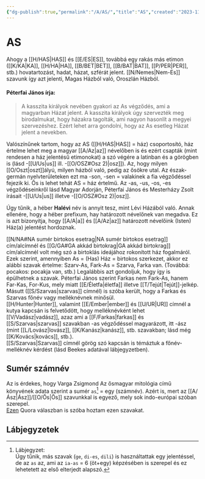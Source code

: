 ```yaml
---
{"dg-publish":true,"permalink":"/A/AS/","title":"AS","created":"2023-11-05T03:21","updated":"2025-06-07T19:45"}
---
```



# AS

Ahogy a [[H/HAS\|HAS]] és [[E/ES\|ES]], továbbá egy rakás más etimon ([[K/KA\|KA]], [[H/HA\|HA]], [[B/BET\|BET]], [[B/BAT\|BAT]], [[P/PER\|PER]], stb.) hovatartozást, hadat, házat, szférát jelent. [[N/Nemes\|Nem-Es]] szavunk így azt jelenti, Magas Házból való, Oroszlán Házból.  

#### Péterfai János írja:

> A kasszita királyok nevében gyakori az As végződés, ami a magyarban Házat jelent. A kasszita királyok úgy szervezték meg birodalmukat, hogy házakra tagolták, ami nagyon hasonlít a megyei szervezéshez. Ezért lehet arra gondolni, hogy az As esetleg Házat jelent a nevekben.  

Valószínűnek tartom, hogy az AS ([[H/HAS\|HAS]] = ház) csoportosító, ház értelme lehet meg a magyar [[A/Az\|az]] névelőben is és ezért csapták (mint rendesen a ház jelentésű etimonokat) a szó végére a latinban és a görögben is (lásd -[[U/Us\|us]] ill. -[[O/OSZ#Osz 2)\|osz]]). Az, hogy milyen [[O/Oszt\|oszt]]ályú, milyen házból való, pedig az ősökre utal. Az észak-germán nyelvterületeken ezt ma -son, -sen = valakinek a fia végződéssel fejezik ki. Ős is lehet tehát AS = ház értelmű. Az -as, -us, -os, -es végződéseinkről lásd Magyar Adorján, Péterfai János és Mesterházy Zsolt írásait -[[U/Us\|us]] illetve -[[O/OSZ#Osz 2)\|osz]].  

Úgy tűnik, a héber **Halévi** név is annyit tesz, mint Lévi Házából való. Annak ellenére, hogy a héber prefixum, hay határozott névelőnek van megadva. Ez is azt bizonyítja, hogy [[A/A\|a]] és [[A/Az\|az]] határozott névelőink (Isten) Ház(a) jelentést hordoznak.  

[[N/NA#NA sumér birtokos esetrag\|NA sumér birtokos esetrag]] cím/alcímnél és [[G/GA#GA akkád birtokrag\|GA akkád birtokrag]] cím/alcímnél volt még szó a birtoklás ideájához rokonított ház fogalmáról.  
Ezek szerint, amennyiben As = (Has) Ház = birtokos szerkezet, akkor ez alábbi szavak értelme: Szarv-As, Fark-As = Szarva, Farka van. (Továbbá: pocakos: pocakja van, stb.) Legalábbis azt gondoljuk, hogy így is épülhetnek a szavak. Péterfai János szerint Farkas nem Fark-As, hanem Far-Kas, For-Kus, mely miatt [[E/Életfa\|életfa]] illetve [[T/Tejút\|Tejút]]-jelkép.  
Másutt ([[S/Szarvas\|szarvas]] címnél) is szóba került, hogy a Farkas és Szarvas főnév vagy melléknévnek minősül.  
[[H/Hunter\|Hunter]], valamint [[E/Ember\|ember]] és [[U/UR\|UR]] címnél a kutya kapcsán is felvetődött, hogy melléknévként lehet [[V/Vadász\|vadász]], azaz ami a [[F/Farkas\|farkas]] és [[S/Szarvas\|szarvas]] szavakban -as végződéssel magyarázott, itt -ász (mint [[L/Lovász\|lovász]], [[K/Kanász\|kanász]], stb. szavakban; lásd még [[K/Kovács\|kovács]], stb.).  
[[S/Szarvas\|Szarvas]] címnél görög szó kapcsán is témáztuk a főnév-melléknév kérdést (lásd Beekes adatával lábjegyzetben).  

## Sumér számnév

Az is érdekes, hogy Varga Zsigmond Az ősmagyar mitológia című könyvének adata szerint a sumér `as`[^1] = egy (számnév). Azért is, mert az [[A/Ász\|Ász]]/[[O/Ős\|Ős]] szavunkkal is egyező, mely sok indo-európai szóban szerepel.  
[Ezen](https://qr.ae/pYGTAP) Quora válaszban is szóba hoztam ezen szavakat.  

## Lábjegyzetek

[^1]: Lábjegyzet:  
Úgy tűnik, más szavak (`ge`, `di-es`, `dili`) is használtattak egy jelentéssel, de az `as` az, ami az `ia-as` = 6 (öt+egy) képzésében is szerepel és ez lehetetett az első elterjedt alapszó.  